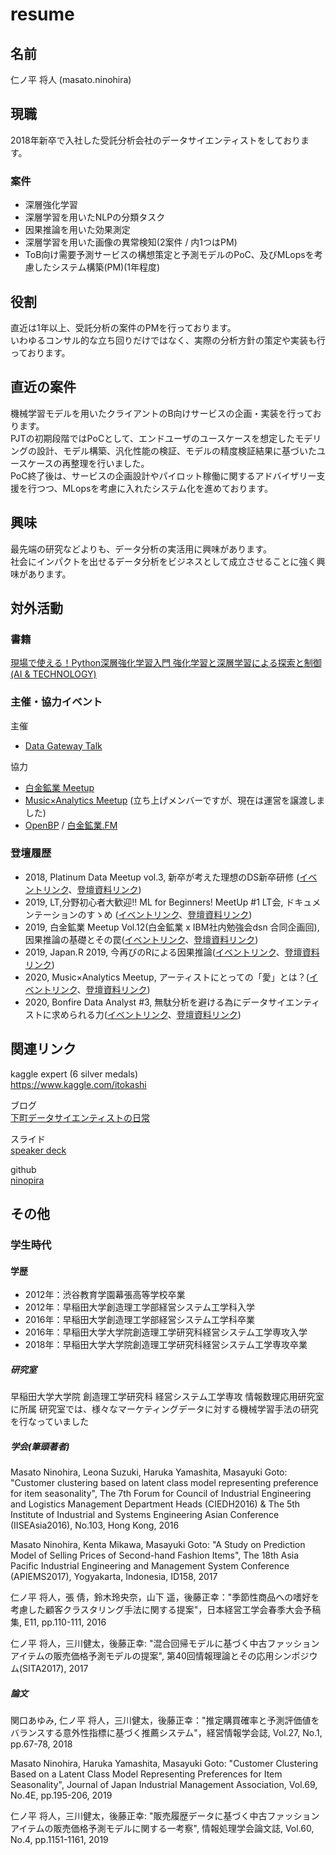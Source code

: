 # resume

## 名前
仁ノ平 将人 (masato.ninohira)

## 現職
2018年新卒で入社した受託分析会社のデータサイエンティストをしております。


### 案件
- 深層強化学習
- 深層学習を用いたNLPの分類タスク
- 因果推論を用いた効果測定
- 深層学習を用いた画像の異常検知(2案件 / 内1つはPM)
- ToB向け需要予測サービスの構想策定と予測モデルのPoC、及びMLopsを考慮したシステム構築(PM)(1年程度)

## 役割
直近は1年以上、受託分析の案件のPMを行っております。  
いわゆるコンサル的な立ち回りだけではなく、実際の分析方針の策定や実装も行っております。

## 直近の案件
機械学習モデルを用いたクライアントのB向けサービスの企画・実装を行っております。   
PJTの初期段階ではPoCとして、エンドユーザのユースケースを想定したモデリングの設計、モデル構築、汎化性能の検証、モデルの精度検証結果に基づいたユースケースの再整理を行いました。  
PoC終了後は、サービスの企画設計やパイロット稼働に関するアドバイザリー支援を行つつ、MLopsを考慮に入れたシステム化を進めております。


## 興味
最先端の研究などよりも、データ分析の実活用に興味があります。  
社会にインパクトを出せるデータ分析をビジネスとして成立させることに強く興味があります。



## 対外活動

### 書籍
[現場で使える！Python深層強化学習入門 強化学習と深層学習による探索と制御 (AI & TECHNOLOGY)](https://www.shoeisha.co.jp/book/detail/9784798159928)

### 主催・協力イベント
主催
- [Data Gateway Talk](https://data-gateway-talk.connpass.com/)

協力
- [白金鉱業 Meetup](https://brainpad-meetup.connpass.com/)
- [Music×Analytics Meetup](https://muana.connpass.com/) (立ち上げメンバーですが、現在は運営を譲渡しました)
- [OpenBP](https://twitter.com/open_brainpad) / [白金鉱業.FM](https://shirokane-kougyou.fm/)

### 登壇履歴
- 2018, Platinum Data Meetup vol.3, 新卒が考えた理想のDS新卒研修
([イベントリンク](https://brainpad-meetup.connpass.com/event/100571/)、[登壇資料リンク](https://speakerdeck.com/ninohira/xin-zu-gakao-etali-xiang-falsedsxin-zu-yan-xiu))
- 2019, LT,分野初心者大歓迎!! ML for Beginners! MeetUp #1 LT会, ドキュメンテーションのすゝめ 
([イベントリンク](https://mlforbiginners.connpass.com/event/149041/)、[登壇資料リンク](https://speakerdeck.com/ninohira/dokiyumentesiyonfalsesu-me-number-mlbeginners))
- 2019, 白金鉱業 Meetup Vol.12(白金鉱業 x IBM社内勉強会dsn 合同企画回), 因果推論の基礎とその罠([イベントリンク](https://brainpad-meetup.connpass.com/event/147202/)、[登壇資料リンク](https://speakerdeck.com/ninohira/yin-guo-tui-lun-falseji-chu-tosofalsemin-basic-and-trap-of-causal-inference-number-bai-jin-kuang-ye))
- 2019, Japan.R 2019, 今再びのRによる因果推論([イベントリンク](http://japanr.net/)、[登壇資料リンク](https://speakerdeck.com/ninohira/jin-zai-hifalserniyoruyin-guo-tui-lun-causal-interference-by-r-number-japanr))
- 2020, Music×Analytics Meetup, アーティストにとっての「愛」とは？([イベントリンク](https://muana.connpass.com/event/155446/)、[登壇資料リンク](https://speakerdeck.com/ninohira/ateisutonitotutefalse-ai-toha-what-is-love-for-artist))
- 2020, Bonfire Data Analyst #3, 無駄分析を避ける為にデータサイエンティストに求められる力([イベントリンク](https://yj-meetup.connpass.com/event/184700/)、[登壇資料リンク](https://speakerdeck.com/ninohira/wu-tuo-fen-xi-wobi-keruwei-nidetasaienteisutoniqiu-merareruneng-li))


## 関連リンク
kaggle expert  (6 silver medals)  
https://www.kaggle.com/itokashi

ブログ  
[下町データサイエンティストの日常](https://pira-nino.hatenablog.com/)

スライド  
[speaker deck](https://speakerdeck.com/ninohira)

github  
[ninopira](https://github.com/ninopira)

## その他


### 学生時代

#### 学歴

- 2012年：渋谷教育学園幕張高等学校卒業
- 2012年：早稲田大学創造理工学部経営システム工学科入学
- 2016年：早稲田大学創造理工学部経営システム工学科卒業
- 2016年：早稲田大学大学院創造理工学研究科経営システム工学専攻入学
- 2018年：早稲田大学大学院創造理工学研究科経営システム工学専攻卒業

##### 研究室
早稲田大学大学院 創造理工学研究科 経営システム工学専攻 情報数理応用研究室に所属
研究室では、様々なマーケティングデータに対する機械学習手法の研究を行なっていました

##### 学会(筆頭著者)

Masato Ninohira, Leona Suzuki, Haruka Yamashita, Masayuki Goto: "Customer clustering based on latent class model representing preference for item seasonality", The 7th Forum for Council of Industrial Engineering and Logistics Management Department Heads (CIEDH2016) & The 5th Institute of Industrial and Systems Engineering Asian Conference (IISEAsia2016), No.103, Hong Kong, 2016

Masato Ninohira, Kenta Mikawa, Masayuki Goto: "A Study on Prediction Model of Selling Prices of Second-hand Fashion Items", The 18th Asia Pacific Industrial Engineering and Management System Conference (APIEMS2017), Yogyakarta, Indonesia, ID158, 2017

仁ノ平 将人，張 倩，鈴木玲央奈，山下 遥，後藤正幸："季節性商品への嗜好を考慮した顧客クラスタリング手法に関する提案"，日本経営工学会春季大会予稿集, E11, pp.110-111, 2016

仁ノ平 将人，三川健太，後藤正幸: "混合回帰モデルに基づく中古ファッションアイテムの販売価格予測モデルの提案", 第40回情報理論とその応用シンポジウム(SITA2017), 2017

##### 論文

関口あゆみ, 仁ノ平 将人，三川健太，後藤正幸："推定購買確率と予測評価値をバランスする意外性指標に基づく推薦システム"，経営情報学会誌, Vol.27, No.1, pp.67-78, 2018

Masato Ninohira, Haruka Yamashita, Masayuki Goto: "Customer Clustering Based on a Latent Class Model Representing Preferences for Item Seasonality", Journal of Japan Industrial Management Association, Vol.69, No.4E, pp.195-206, 2019

仁ノ平 将人，三川健太，後藤正幸: "販売履歴データに基づく中古ファッションアイテムの販売価格予測モデルに関する一考察", 情報処理学会論文誌, Vol.60, No.4, pp.1151-1161, 2019

